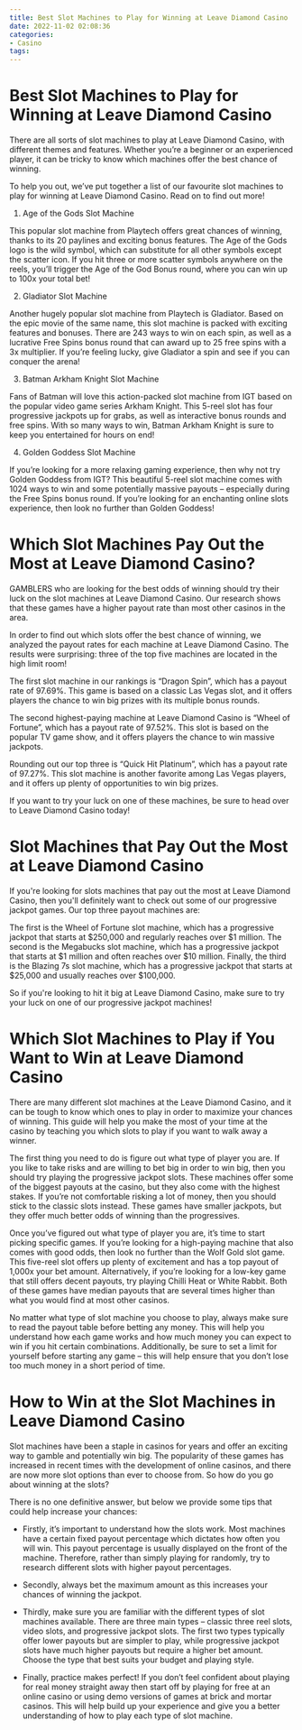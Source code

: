 ```yaml
---
title: Best Slot Machines to Play for Winning at Leave Diamond Casino 
date: 2022-11-02 02:08:36
categories:
- Casino
tags:
---
```



# Best Slot Machines to Play for Winning at Leave Diamond Casino 

There are all sorts of slot machines to play at Leave Diamond Casino, with different themes and features. Whether you’re a beginner or an experienced player, it can be tricky to know which machines offer the best chance of winning. 

To help you out, we’ve put together a list of our favourite slot machines to play for winning at Leave Diamond Casino. Read on to find out more!

1. Age of the Gods Slot Machine

This popular slot machine from Playtech offers great chances of winning, thanks to its 20 paylines and exciting bonus features. The Age of the Gods logo is the wild symbol, which can substitute for all other symbols except the scatter icon. If you hit three or more scatter symbols anywhere on the reels, you’ll trigger the Age of the God Bonus round, where you can win up to 100x your total bet!

2. Gladiator Slot Machine

Another hugely popular slot machine from Playtech is Gladiator. Based on the epic movie of the same name, this slot machine is packed with exciting features and bonuses. There are 243 ways to win on each spin, as well as a lucrative Free Spins bonus round that can award up to 25 free spins with a 3x multiplier. If you’re feeling lucky, give Gladiator a spin and see if you can conquer the arena!

3. Batman Arkham Knight Slot Machine

Fans of Batman will love this action-packed slot machine from IGT based on the popular video game series Arkham Knight. This 5-reel slot has four progressive jackpots up for grabs, as well as interactive bonus rounds and free spins. With so many ways to win, Batman Arkham Knight is sure to keep you entertained for hours on end!

4. Golden Goddess Slot Machine

If you’re looking for a more relaxing gaming experience, then why not try Golden Goddess from IGT? This beautiful 5-reel slot machine comes with 1024 ways to win and some potentially massive payouts – especially during the Free Spins bonus round. If you’re looking for an enchanting online slots experience, then look no further than Golden Goddess!

# Which Slot Machines Pay Out the Most at Leave Diamond Casino? 

 GAMBLERS who are looking for the best odds of winning should try their luck on the slot machines at Leave Diamond Casino. Our research shows that these games have a higher payout rate than most other casinos in the area. 

In order to find out which slots offer the best chance of winning, we analyzed the payout rates for each machine at Leave Diamond Casino. The results were surprising: three of the top five machines are located in the high limit room! 

The first slot machine in our rankings is “Dragon Spin”, which has a payout rate of 97.69%. This game is based on a classic Las Vegas slot, and it offers players the chance to win big prizes with its multiple bonus rounds. 

The second highest-paying machine at Leave Diamond Casino is “Wheel of Fortune”, which has a payout rate of 97.52%. This slot is based on the popular TV game show, and it offers players the chance to win massive jackpots. 

Rounding out our top three is “Quick Hit Platinum”, which has a payout rate of 97.27%. This slot machine is another favorite among Las Vegas players, and it offers up plenty of opportunities to win big prizes. 

If you want to try your luck on one of these machines, be sure to head over to Leave Diamond Casino today!

# Slot Machines that Pay Out the Most at Leave Diamond Casino 

If you're looking for slots machines that pay out the most at Leave Diamond Casino, then you'll definitely want to check out some of our progressive jackpot games. Our top three payout machines are: 

The first is the Wheel of Fortune slot machine, which has a progressive jackpot that starts at $250,000 and regularly reaches over $1 million. The second is the Megabucks slot machine, which has a progressive jackpot that starts at $1 million and often reaches over $10 million. Finally, the third is the Blazing 7s slot machine, which has a progressive jackpot that starts at $25,000 and usually reaches over $100,000. 

So if you're looking to hit it big at Leave Diamond Casino, make sure to try your luck on one of our progressive jackpot machines!

# Which Slot Machines to Play if You Want to Win at Leave Diamond Casino 

There are many different slot machines at the Leave Diamond Casino, and it can be tough to know which ones to play in order to maximize your chances of winning. This guide will help you make the most of your time at the casino by teaching you which slots to play if you want to walk away a winner.

The first thing you need to do is figure out what type of player you are. If you like to take risks and are willing to bet big in order to win big, then you should try playing the progressive jackpot slots. These machines offer some of the biggest payouts at the casino, but they also come with the highest stakes. If you’re not comfortable risking a lot of money, then you should stick to the classic slots instead. These games have smaller jackpots, but they offer much better odds of winning than the progressives.

Once you’ve figured out what type of player you are, it’s time to start picking specific games. If you’re looking for a high-paying machine that also comes with good odds, then look no further than the Wolf Gold slot game. This five-reel slot offers up plenty of excitement and has a top payout of 1,000x your bet amount. Alternatively, if you’re looking for a low-key game that still offers decent payouts, try playing Chilli Heat or White Rabbit. Both of these games have median payouts that are several times higher than what you would find at most other casinos.

No matter what type of slot machine you choose to play, always make sure to read the payout table before betting any money. This will help you understand how each game works and how much money you can expect to win if you hit certain combinations. Additionally, be sure to set a limit for yourself before starting any game – this will help ensure that you don’t lose too much money in a short period of time.

# How to Win at the Slot Machines in Leave Diamond Casino

Slot machines have been a staple in casinos for years and offer an exciting way to gamble and potentially win big. The popularity of these games has increased in recent times with the development of online casinos, and there are now more slot options than ever to choose from. So how do you go about winning at the slots?

There is no one definitive answer, but below we provide some tips that could help increase your chances:

- Firstly, it’s important to understand how the slots work. Most machines have a certain fixed payout percentage which dictates how often you will win. This payout percentage is usually displayed on the front of the machine. Therefore, rather than simply playing for randomly, try to research different slots with higher payout percentages.

- Secondly, always bet the maximum amount as this increases your chances of winning the jackpot.

- Thirdly, make sure you are familiar with the different types of slot machines available. There are three main types – classic three reel slots, video slots, and progressive jackpot slots. The first two types typically offer lower payouts but are simpler to play, while progressive jackpot slots have much higher payouts but require a higher bet amount. Choose the type that best suits your budget and playing style.

- Finally, practice makes perfect! If you don’t feel confident about playing for real money straight away then start off by playing for free at an online casino or using demo versions of games at brick and mortar casinos. This will help build up your experience and give you a better understanding of how to play each type of slot machine.
